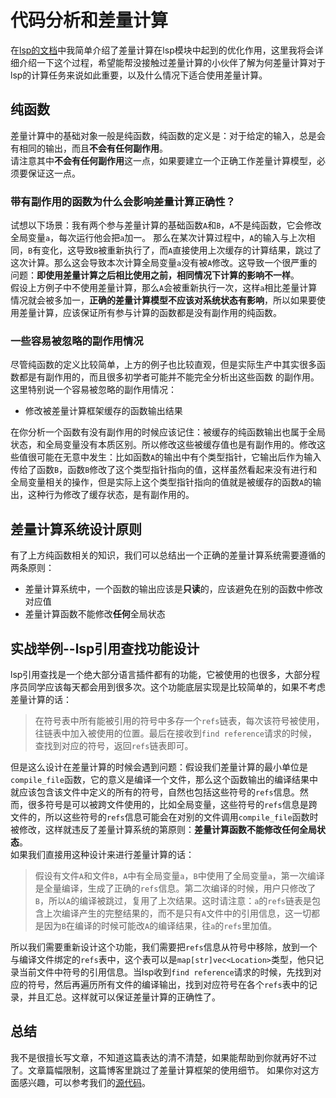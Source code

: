 # 代码分析和差量计算

在[lsp的文档](https://pivotlang.tech/lsp/design.html)中我简单介绍了差量计算在lsp模块中起到的优化作用，这里我将会详细介绍一下这个过程，希望能帮没接触过差量计算的小伙伴了解为何差量计算对于lsp的计算任务来说如此重要，以及什么情况下适合使用差量计算。  


## 纯函数
差量计算中的基础对象一般是纯函数，纯函数的定义是：对于给定的输入，总是会有相同的输出，而且**不会有任何副作用**。  
请注意其中**不会有任何副作用**这一点，如果要建立一个正确工作差量计算模型，必须要保证这一点。  

### 带有副作用的函数为什么会影响差量计算正确性？

试想以下场景：我有两个参与差量计算的基础函数`A`和`B`，`A`不是纯函数，它会修改全局变量`a`，每次运行他会把`a`加一。
那么在某次计算过程中，`A`的输入与上次相同，`B`有变化，这导致`B`被重新执行了，而`A`直接使用上次缓存的计算结果，跳过了这次计算。那么这会导致本次计算全局变量`a`没有被`A`修改。这导致一个很严重的问题：**即使用差量计算之后相比使用之前，相同情况下计算的影响不一样**。  
假设上方例子中不使用差量计算，那么`A`会被重新执行一次，这样`a`相比差量计算情况就会被多加一，**正确的差量计算模型不应该对系统状态有影响**，所以如果要使用差量计算，应该保证所有参与计算的函数都是没有副作用的纯函数。  

### 一些容易被忽略的副作用情况
尽管纯函数的定义比较简单，上方的例子也比较直观，但是实际生产中其实很多函数都是有副作用的，而且很多初学者可能并不能完全分析出这些函数
的副作用。这里特别说一个容易被忽略的副作用情况：  

* 修改被差量计算框架缓存的函数输出结果

在你分析一个函数有没有副作用的时候应该记住：被缓存的纯函数输出也属于全局状态，和全局变量没有本质区别。所以修改这些被缓存值也是有副作用的。修改这些值很可能在无意中发生：比如函数`A`的输出中有个类型指针，它输出后作为输入传给了函数`B`，函数`B`修改了这个类型指针指向的值，这样虽然看起来没有进行和全局变量相关的操作，但是实际上这个类型指针指向的值就是被缓存的函数`A`的输出，这种行为修改了缓存状态，是有副作用的。

## 差量计算系统设计原则
有了上方纯函数相关的知识，我们可以总结出一个正确的差量计算系统需要遵循的两条原则：  

- 差量计算系统中，一个函数的输出应该是**只读**的，应该避免在别的函数中修改对应值
- 差量计算函数不能修改**任何**全局状态

## 实战举例--lsp引用查找功能设计
lsp引用查找是一个绝大部分语言插件都有的功能，它被使用的也很多，大部分程序员同学应该每天都会用到很多次。这个功能底层实现是比较简单的，如果不考虑差量计算的话：  

> 在符号表中所有能被引用的符号中多存一个`refs`链表，每次该符号被使用，往链表中加入被使用的位置。最后在接收到`find reference`请求的时候，查找到对应的符号，返回`refs`链表即可。

但是这么设计在差量计算的时候会遇到问题：假设我们差量计算的最小单位是`compile_file`函数，它的意义是编译一个文件，那么这个函数输出的编译结果中就应该包含该文件中定义的所有的符号，自然也包括这些符号的`refs`信息。然而，很多符号是可以被跨文件使用的，比如全局变量，这些符号的`refs`信息是跨文件的，所以这些符号的`refs`信息可能会在对别的文件调用`compile_file`函数时被修改，这样就违反了差量计算系统的第原则：**差量计算函数不能修改任何全局状态**。  
如果我们直接用这种设计来进行差量计算的话：  
> 假设有文件`A`和文件`B`，`A`中有全局变量`a`，`B`中使用了全局变量`a`，第一次编译是全量编译，生成了正确的`refs`信息。第二次编译的时候，用户只修改了`B`，所以`A`的编译被跳过，复用了上次结果。这时请注意：`a`的`refs`链表是包含上次编译产生的完整结果的，而不是只有`A`文件中的引用信息，这一切都是因为`B`在编译的时候可能改`A`的编译结果，往`a`的`refs`里加值。

所以我们需要重新设计这个功能，我们需要把`refs`信息从符号中移除，放到一个与编译文件绑定的`refs`表中，这个表可以是`map[str]vec<Location>`类型，他只记录当前文件中符号的引用信息。当lsp收到`find reference`请求的时候，先找到对应的符号，然后再遍历所有文件的编译输出，找到对应符号在各个`refs`表中的记录，并且汇总。这样就可以保证差量计算的正确性了。


## 总结
我不是很擅长写文章，不知道这篇表达的清不清楚，如果能帮助到你就再好不过了。文章篇幅限制，这篇博客里跳过了差量计算框架的使用细节。
如果你对这方面感兴趣，可以参考我们的[源代码](https://github.com/Pivot-Studio/pivot-lang)。
